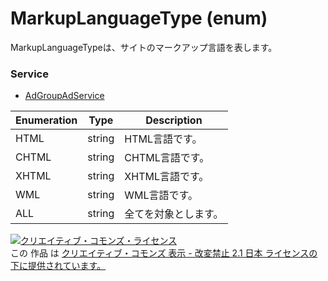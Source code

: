 # MarkupLanguageType (enum)
MarkupLanguageTypeは、サイトのマークアップ言語を表します。

### Service
+ [AdGroupAdService](../services/AdGroupAdService.md)

| Enumeration | Type | Description | 
|---|---|---|
| HTML| string| HTML言語です。 |
| CHTML| string| CHTML言語です。 |
| XHTML| string| XHTML言語です。 |
| WML| string| WML言語です。 |
| ALL| string| 全てを対象とします。 |

<a rel="license" href="http://creativecommons.org/licenses/by-nd/2.1/jp/"><img alt="クリエイティブ・コモンズ・ライセンス" style="border-width:0" src="https://i.creativecommons.org/l/by-nd/2.1/jp/88x31.png" /></a><br />この 作品 は <a rel="license" href="http://creativecommons.org/licenses/by-nd/2.1/jp/">クリエイティブ・コモンズ 表示 - 改変禁止 2.1 日本 ライセンスの下に提供されています。</a>
